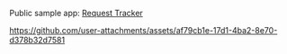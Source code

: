 Public sample app: [Request Tracker](https://tooljet.cloudz9.com/applications/eadf6412-ca46-47af-81b6-7f4126654109/home)

https://github.com/user-attachments/assets/af79cb1e-17d1-4ba2-8e70-d378b32d7581

